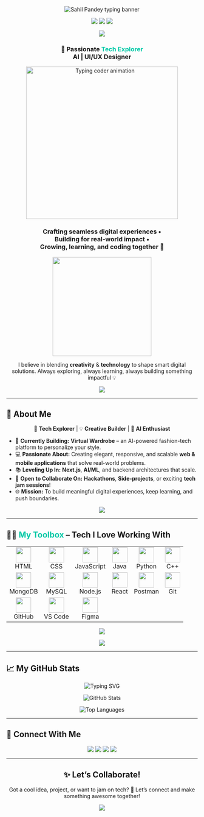 <!-- 🌟 Final Working Animated Header -->
<p align="center">
  <img src="https://readme-typing-svg.demolab.com?font=Montserrat&size=30&duration=3000&pause=800&color=00C9A7&center=true&vCenter=true&width=1000&lines=Hi%2C+I'm+Sahil+Pandey!+%F0%9F%9A%80;Full+Stack+Developer+%7C+UI%2FUX+Designer+%7C+AI+Explorer;I+Love+Building+Cool+Tech+for+Real+People+%F0%9F%92%A1;Let%27s+Create+Something+Amazing+Together!+%F0%9F%A4%A9" alt="Sahil Pandey typing banner" />
</p>




<!-- 🎓 University, Role & Coder Identity -->
<p align="center">
  <img src="https://img.shields.io/badge/B.Tech🎓-ITM_Skill_University-00C9A7?style=for-the-badge&logoColor=white" />
  <img src="https://img.shields.io/badge/Coder-%F0%9F%92%BB_Think.Build.Debug-6A5ACD?style=for-the-badge&logo=codeforces&logoColor=white" />
  <img src="https://img.shields.io/badge/Identity-Creator+%7C+Thinker+%7C+Coder-ff69b4?style=for-the-badge&logo=hashnode&logoColor=white" />
</p>

<!-- 💥 Animated Dev Line -->
<p align="center">
  <img src="https://readme-typing-svg.demolab.com?font=Fira+Code&size=18&pause=1200&color=00C9A7&center=true&vCenter=true&width=650&lines=Crafting+Code+That+Speaks...;Debugging+with+Patience...;Designing+with+Passion...;I+am+a+CODER+%F0%9F%9A%80" />
</p>

<!-- 🚀 Tagline -->
<h3 align="center">
  🌟 Passionate <span style="color:#00C9A7;"><strong>Tech Explorer</strong></span><br>
  <strong>AI</strong> | <strong>UI/UX Designer</strong>
</h3>

<!-- ✨ Typing Animation - Small Version -->
<p align="center">
  <img src="https://media.giphy.com/media/qgQUggAC3Pfv687qPC/giphy.gif" width="400" alt="Typing coder animation" />
</p>

<h3 align="center">
  Crafting seamless digital experiences •<br>
  Building for real-world impact •<br>
  Growing, learning, and coding together 🌱
</h3>





<!-- 👾 Pixel GIF -->
<p align="center">
  <img src="https://media.giphy.com/media/JIX9t2j0ZTN9S/giphy.gif" width="260px" />
</p>

<!-- 🧠 Personal Statement -->
<p align="center">
  I believe in blending <strong>creativity</strong> & <strong>technology</strong> to shape smart digital solutions.  
  Always exploring, always learning, always building something impactful 💡  
</p>

<!-- 🌈 Divider -->
<p align="center">
  <img src="https://capsule-render.vercel.app/api?type=rect&height=2&color=00C9A7" />
</p>

---

## 🌟 About Me

<p align="center">
  🚀 <strong>Tech Explorer</strong> | 💡 <strong>Creative Builder</strong> | 🤖 <strong>AI Enthusiast</strong>
</p>

- 🔧 **Currently Building:** <strong>Virtual Wardrobe</strong> – an AI-powered fashion-tech platform to personalize your style.
- 💻 **Passionate About:** Creating elegant, responsive, and scalable <strong>web & mobile applications</strong> that solve real-world problems.
- 📚 **Leveling Up In:** <strong>Next.js</strong>, <strong>AI/ML</strong>, and backend architectures that scale.
- 🤝 **Open to Collaborate On:** <strong>Hackathons</strong>, <strong>Side-projects</strong>, or exciting <strong>tech jam sessions</strong>!
- 🌐 **Mission:** To build meaningful digital experiences, keep learning, and push boundaries.

<p align="center">
  <img src="https://capsule-render.vercel.app/api?type=rect&height=2&color=00C9A7" />
</p>

---

## 🔧🚀 <span style="color:#00C9A7;">My Toolbox</span> – Tech I Love Working With

<!-- 💻 Coder Toolbox (Icon + Name Style) -->
<table align="center">
  <tr>
    <td align="center">
      <img src="https://skillicons.dev/icons?i=html" width="40" /><br>HTML
    </td>
    <td align="center">
      <img src="https://skillicons.dev/icons?i=css" width="40" /><br>CSS
    </td>
    <td align="center">
      <img src="https://skillicons.dev/icons?i=js" width="40" /><br>JavaScript
    </td>
    <td align="center">
      <img src="https://skillicons.dev/icons?i=java" width="40" /><br>Java
    </td>
    <td align="center">
      <img src="https://skillicons.dev/icons?i=python" width="40" /><br>Python
    </td>
    <td align="center">
      <img src="https://skillicons.dev/icons?i=cpp" width="40" /><br>C++
    </td>
  </tr>
  <tr>
    <td align="center">
      <img src="https://skillicons.dev/icons?i=mongodb" width="40" /><br>MongoDB
    </td>
    <td align="center">
      <img src="https://skillicons.dev/icons?i=mysql" width="40" /><br>MySQL
    </td>
    <td align="center">
      <img src="https://skillicons.dev/icons?i=nodejs" width="40" /><br>Node.js
    </td>
    <td align="center">
      <img src="https://skillicons.dev/icons?i=react" width="40" /><br>React
    </td>
    <td align="center">
      <img src="https://skillicons.dev/icons?i=postman" width="40" /><br>Postman
    </td>
    <td align="center">
      <img src="https://skillicons.dev/icons?i=git" width="40" /><br>Git
    </td>
  </tr>
  <tr>
    <td align="center">
      <img src="https://skillicons.dev/icons?i=github" width="40" /><br>GitHub
    </td>
    <td align="center">
      <img src="https://skillicons.dev/icons?i=vscode" width="40" /><br>VS Code
    </td>
    <td align="center">
      <img src="https://skillicons.dev/icons?i=figma" width="40" /><br>Figma
    </td>
    <td></td>
    <td></td>
    <td></td>
  </tr>
</table>

<!-- 🌈 Fancy Divider -->
<p align="center">
  <img src="https://capsule-render.vercel.app/api?type=rect&height=2&color=00C9A7" />
</p>


<p align="center">
  <img src="https://capsule-render.vercel.app/api?type=waving&color=00C9A7&height=100&section=footer" />
</p>

---

## 📈 My GitHub Stats


<p align="center">
  <img src="https://readme-typing-svg.demolab.com?font=Fira+Code&size=22&pause=1000&color=F75C7E&width=435&lines=Here+are+my+GitHub+Stats+%F0%9F%93%9C" alt="Typing SVG" />
</p>

<p align="center">
  <img src="https://github-readme-stats.vercel.app/api?username=Sahilp2407&theme=radical&hide_border=true&show_icons=true&count_private=true" alt="GitHub Stats" />
</p>
<p align="center">
  <img src="https://github-readme-stats.vercel.app/api/top-langs/?username=Sahilp2407&layout=compact&theme=radical&hide_border=true" alt="Top Languages" />
</p>

---

## 🔗 Connect With Me

<p align="center">
  <a href="https://github.com/Sahilp2407"><img src="https://img.shields.io/badge/GitHub-171515?style=for-the-badge&logo=github&logoColor=white"/></a>
  <a href="https://www.linkedin.com/in/sahil-pandey-7508b6317"><img src="https://img.shields.io/badge/LinkedIn-0077B5?style=for-the-badge&logo=linkedin&logoColor=white"/></a>
  <a href="https://x.com/psahil2324"><img src="https://img.shields.io/badge/Twitter-1DA1F2?style=for-the-badge&logo=twitter&logoColor=white"/></a>
  <a href="https://www.instagram.com/isthat__sahil/"><img src="https://img.shields.io/badge/Instagram-E1306C?style=for-the-badge&logo=instagram&logoColor=white"/></a>
</p>

---

<h2 align="center">✨ Let’s Collaborate!</h2>

<p align="center">
  Got a cool idea, project, or want to jam on tech?  
  💬 Let’s connect and make something awesome together!
</p>

<!-- Footer -->
<p align="center">
  <img src="https://capsule-render.vercel.app/api?type=waving&color=00C9A7&height=100&section=footer"/>
</p>
